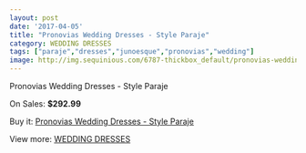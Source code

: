 ```yaml
---
layout: post
date: '2017-04-05'
title: "Pronovias Wedding Dresses - Style Paraje"
category: WEDDING DRESSES
tags: ["paraje","dresses","junoesque","pronovias","wedding"]
image: http://img.sequinious.com/6787-thickbox_default/pronovias-wedding-dresses-style-paraje.jpg
---
```

Pronovias Wedding Dresses - Style Paraje

On Sales: **$292.99**
<a href="https://www.sequinious.com/wedding-dresses/2769-pronovias-wedding-dresses-style-paraje.html"><amp-img layout="responsive" width="600" height="600" src="//img.sequinious.com/6787-thickbox_default/pronovias-wedding-dresses-style-paraje.jpg" alt="Pronovias Wedding Dresses - Style Paraje 0" /></a>
<a href="https://www.sequinious.com/wedding-dresses/2769-pronovias-wedding-dresses-style-paraje.html"><amp-img layout="responsive" width="600" height="600" src="//img.sequinious.com/6789-thickbox_default/pronovias-wedding-dresses-style-paraje.jpg" alt="Pronovias Wedding Dresses - Style Paraje 1" /></a>
<a href="https://www.sequinious.com/wedding-dresses/2769-pronovias-wedding-dresses-style-paraje.html"><amp-img layout="responsive" width="600" height="600" src="//img.sequinious.com/6788-thickbox_default/pronovias-wedding-dresses-style-paraje.jpg" alt="Pronovias Wedding Dresses - Style Paraje 2" /></a>

Buy it: [Pronovias Wedding Dresses - Style Paraje](https://www.sequinious.com/wedding-dresses/2769-pronovias-wedding-dresses-style-paraje.html "Pronovias Wedding Dresses - Style Paraje")

View more: [WEDDING DRESSES](https://www.sequinious.com/2-wedding-dresses "WEDDING DRESSES")